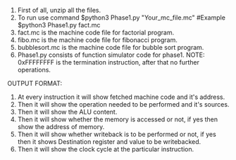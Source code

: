 1) First of all, unzip all the files.
2) To run use command $python3 Phase1.py "Your_mc_file.mc"      #Example $python3 Phase1.py fact.mc
3) fact.mc is the machine code file for factorial program.
4) fibo.mc is the machine code file for fibonacci program.
5) bubblesort.mc is the machine code file for bubble sort program.
6) Phase1.py consists of function simulator code for phase1.
NOTE: 0xFFFFFFFF is the termination instruction, after that no further operations.



OUTPUT FORMAT:
1) At every instruction it will show fetched machine code and it's address.
2) Then it will show the operation needed to be performed and it's sources.
3) Then it will show the ALU content.
4) Then it will show whether the memory is accessed or not, if yes then show the address of memory.
5) Then it will show whether writeback is to be performed or not, if yes then it shows Destination register and value to be writebacked.
6) Then it will show the clock cycle at the particular instruction.














